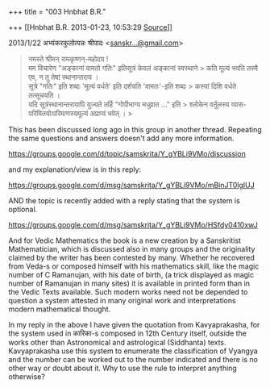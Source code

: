 +++
title = "003 Hnbhat B.R."

+++
[[Hnbhat B.R.	2013-01-23, 10:53:29 [Source](https://groups.google.com/g/samskrita/c/nDhh_EbKQKE)]]



  

  
  

2013/1/22 अभ्यंकरकुलोत्पन्नः श्रीपादः \<[sanskr...@gmail.com]()\>

  

> नमस्ते श्रीमन् रामकृष्णन्-महोदय !  
> मम विचारेण "अङ्कानां वामतो गतिः" इतिसूत्रं केवलं अङ्कानां स्वस्थाने > कति मूल्यं भवति तस्मै एव, न तु तेषां स्थानान्तराय ।  
> सूत्रे "गतिः" इति शब्दः 'मूल्यं वर्धते' इति दर्शयति 'वामतः'-इति शब्दः > कस्यां दिशि वर्धते तत्सूचयति ।  
> यदि सूत्रंस्थानान्तरायापि युज्यते तर्हि "गोपीभाग्य मधुव्रात ..." इति > श्लोकेन वर्तुलस्य व्यास-परिमितयोःपरिमाणस्यमूल्यं अप्राप्यं भवेत् । >
> 
> >   
> > 

  

This has been discussed long ago in this group in another thread. Repeating the same questions and answers doesn't add any more information.

  

<https://groups.google.com/d/topic/samskrita/Y_gYBLi9VMo/discussion>

  

and my explanation/view is in this reply:

  

<https://groups.google.com/d/msg/samskrita/Y_gYBLi9VMo/mBinJT0lgIUJ>  

  

  

AND the topic is recently added with a reply stating that the system is optional.

  

<https://groups.google.com/d/msg/samskrita/Y_gYBLi9VMo/HSfdy0410xwJ>  

  

And for Vedic Mathematics the book is a new creation by a Sanskritist Mathematician, which is discussed also in many groups and the originality claimed by the writer has been contested by many. Whether he recovered from Veda-s or composed himself with his mathematics skill, like the magic number of C Ramanujan, with his date of birth, (a trick displayed as magic number of Ramanujan in many sites) it is available in printed form than in the Vedic Texts available. Such modern works need not be depended to question a system attested in many original work and interpretations modern mathematical thought.

  

In my reply in the above I have given the quotation from Kavyaprakasha, for the system used in कारिका-s composed in 12th Century itself,
outside the works other than Astronomical and astrological (Siddhanta) texts. Kavyaprakasha use this system to enumerate the classification of Vyangya and the number can be worked out to the number indicated and there is no other way or doubt about it. Why to use the rule to interpret anything otherwise?

  

  

  

  

